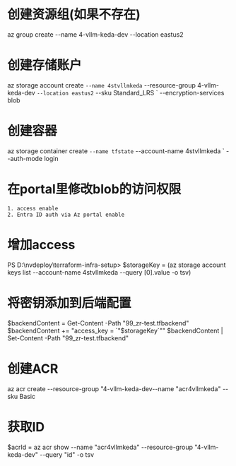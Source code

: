 # 创建资源组(如果不存在)
az group create --name 4-vllm-keda-dev --location eastus2

# 创建存储账户
az storage account create `
  --name 4stvllmkeda `
  --resource-group 4-vllm-keda-dev `
  --location eastus2 `
  --sku Standard_LRS `
  --encryption-services blob
  
# 创建容器
az storage container create `
  --name tfstate `
  --account-name 4stvllmkeda `
  --auth-mode login

# 在portal里修改blob的访问权限 
    1. access enable
    2. Entra ID auth via Az portal enable

# 增加access
PS D:\nvdeploy\terraform-infra-setup> $storageKey = (az storage account keys list --account-name 4stvllmkeda --query [0].value -o tsv)

# 将密钥添加到后端配置
$backendContent = Get-Content -Path "99_zr-test.tfbackend"
$backendContent += "access_key = `"$storageKey`""
$backendContent | Set-Content -Path "99_zr-test.tfbackend"

# 创建ACR
az acr create --resource-group "4-vllm-keda-dev--name "acr4vllmkeda" --sku Basic

# 获取ID
$acrId = az acr show --name "acr4vllmkeda" --resource-group "4-vllm-keda-dev" --query "id" -o tsv